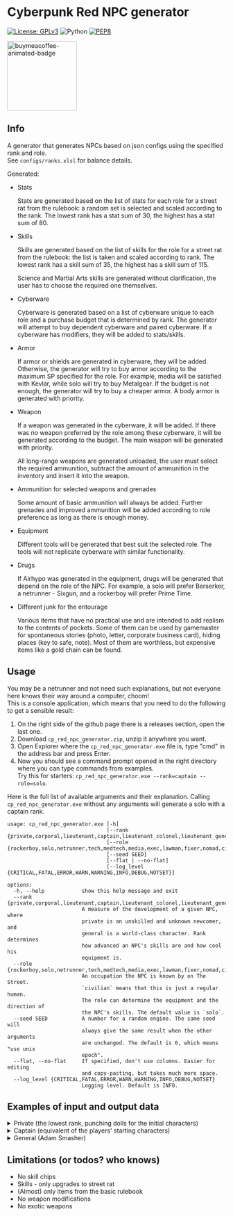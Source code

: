 # Cyberpunk Red NPC generator

[![License: GPLv3](https://img.shields.io/badge/License-GPLv3-blue.svg)](https://www.gnu.org/licenses/gpl-3.0)
![Python](https://img.shields.io/badge/python-3.12-blue.svg)
[![PEP8](https://img.shields.io/badge/code%20style-pep8-orange.svg)](https://www.python.org/dev/peps/pep-0008/)

<a href="https://buymeacoffee.com/n0lavar" target="_blank" title="buymeacoffee">
  <img src="https://iili.io/JIYMmUN.gif"  alt="buymeacoffee-animated-badge" style="width: 160px;">
</a>

## Info

A generator that generates NPCs based on json configs using the specified rank and role.  
See `configs/ranks.xlsl` for balance details.

Generated:

* Stats

  Stats are generated based on the list of stats for each role for a street rat from the rulebook: a random set is
  selected and scaled according to the rank. The lowest rank has a stat sum of 30, the highest has a stat sum of 80.


* Skills

  Skills are generated based on the list of skills for the role for a street rat from the rulebook: the list is taken
  and scaled according to rank. The lowest rank has a skill sum of 35, the highest has a skill sum of 115.

  Science and Martial Arts skills are generated without clarification, the user has to choose the required one
  themselves.


* Cyberware

  Cyberware is generated based on a list of cyberware unique to each role and a purchase budget that is determined by
  rank. The generator will attempt to buy dependent cyberware and paired cyberware. If a cyberware has modifiers, they
  will be added to stats/skills.


* Armor

  If armor or shields are generated in cyberware, they will be added. Otherwise, the generator will try to buy armor
  according to the maximum SP specified for the role. For example, media will be satisfied with Kevlar, while solo will
  try to buy Metalgear. If the budget is not enough, the generator will try to buy a cheaper armor. A body armor is
  generated with priority.


* Weapon

  If a weapon was generated in the cyberware, it will be added. If there was no weapon preferred by the role among these
  cyberware, it will be generated according to the budget. The main weapon will be generated with priority.

  All long-range weapons are generated unloaded, the user must select the required ammunition, subtract the amount of
  ammunition in the inventory and insert it into the weapon.

* Ammunition for selected weapons and grenades

  Some amount of basic ammunition will always be added. Further grenades and improved ammunition will be added according
  to role preference as long as there is enough money.


* Equipment

  Different tools will be generated that best suit the selected role. The tools will not replicate cyberware with
  similar functionality.


* Drugs

  If Airhypo was generated in the equipment, drugs will be generated that depend on the role of the NPC. For example, a
  solo will prefer Berserker, a netrunner - Sixgun, and a rockerboy will prefer Prime Time.


* Different junk for the entourage

  Various items that have no practical use and are intended to add realism to the contents of pockets. Some of them can
  be used by gamemaster for spontaneous stories (photo, letter, corporate business card), hiding places (key to safe,
  note). Most of them are worthless, but expensive items like a gold chain can be found.

## Usage

You may be a netrunner and not need such explanations, but not everyone here knows their way around a computer, choom!  
This is a console application, which means that you need to do the following to get a sensible result:

1. On the right side of the github page there is a releases section, open the last one.
2. Download `cp_red_npc_generator.zip`, unzip it anywhere you want.
3. Open Explorer where the `cp_red_npc_generator.exe` file is, type "cmd" in the address bar and press Enter.
4. Now you should see a command prompt opened in the right directory where you can type commands from examples.  
   Try this for starters: `cp_red_npc_generator.exe --rank=captain --role=solo`.

Here is the full list of available arguments and their explanation. Calling `cp_red_npc_generator.exe` without any
arguments will generate a solo with a captain rank.

```
usage: cp_red_npc_generator.exe [-h] 
                                [--rank {private,corporal,lieutenant,captain,lieutenant_colonel,lieutenant_general,general}]
                                [--role {rockerboy,solo,netrunner,tech,medtech,media,exec,lawman,fixer,nomad,civilian}]
                                [--seed SEED] 
                                [--flat | --no-flat]
                                [--log_level {CRITICAL,FATAL,ERROR,WARN,WARNING,INFO,DEBUG,NOTSET}]

options:
  -h, --help            show this help message and exit
  --rank {private,corporal,lieutenant,captain,lieutenant_colonel,lieutenant_general,general}
                        A measure of the development of a given NPC, where
                        private is an unskilled and unknown newcomer, and
                        general is a world-class character. Rank determines
                        how advanced an NPC's skills are and how cool his
                        equipment is.
  --role {rockerboy,solo,netrunner,tech,medtech,media,exec,lawman,fixer,nomad,civilian}
                        An occupation the NPC is known by on The Street.
                        `civilian` means that this is just a regular human.
                        The role can determine the equipment and the direction of
                        the NPC's skills. The default value is `solo`.
  --seed SEED           A number for a random engine. The same seed will
                        always give the same result when the other arguments
                        are unchanged. The default is 0, which means "use unix
                        epoch".
  --flat, --no-flat     If specified, don't use columns. Easier for editing
                        and copy-pasting, but takes much more space.
  --log_level {CRITICAL,FATAL,ERROR,WARN,WARNING,INFO,DEBUG,NOTSET}
                        Logging level. Default is INFO.
```

## Examples of input and output data

<details>
  <summary>Private (the lowest rank, punching dolls for the initial characters)</summary>
  Input:

  ```
cp_red_npc_generator.exe --rank=private --role=solo
  ```

Output:

  ```
Solo, Private, seed=1718139711
Has items total worth of 252

Health (you can add conditions here):
	HP: 25/25 (Seriously Wounded: 13)

Stats: (stat+modifiers=total)
	[3] INT | [3] REF | [4] DEX | [3] TECH | [3] COOL | [3] WILL | [3] LUCK | [3] MOVE | [3] BODY | [2] EMP

Skills (stat+skill+modifiers=total):
    Education                            Technique                                Social                            Body                                 
        [3+0+0=3] Accounting                 [3+0+0=3] AirVehicleTech                 [3+0+0=3] Bribery                 [4+2+0=6] Athletics              
        [3+0+0=3] AnimalHandling             [3+0+0=3] BasicTech                      [2+2+0=4] Conversation            [4+0+0=4] Contortionist          
        [3+0+0=3] Bureaucracy                [3+0+0=3] Cybertech                      [2+2+0=4] HumanPerception         [4+0+0=4] Dance                  
        [3+0+0=3] Business                   [3+0+0=3] Demolitions                    [3+3+0=6] Interrogation           [3+0+0=3] Endurance              
        [3+0+0=3] Composition                [3+0+0=3] ElectronicsSecurityTech        [3+2+0=5] Persuasion              [3+3+2=8] ResistTortureDrugs     
        [3+0+0=3] Criminology                [3+3+0=6] FirstAid                       [3+0+0=3] PersonalGrooming        [4+2+0=6] Stealth                
        [3+0+0=3] Cryptography               [3+0+0=3] Forgery                        [3+0+0=3] Streetwise          Awareness                            
        [3+0+0=3] Deduction                  [3+0+0=3] LandVehicleTech                [3+0+0=3] Trading                 [3+2+0=5] Concentration          
        [3+2+0=5] Education                  [3+0+0=3] PaintDrawSculpt                [3+0+0=3] WardrobeStyle           [3+0+0=3] ConcealRevealObject    
        [3+0+0=3] Gamble                     [3+0+0=3] Paramedic                  Fighting                              [3+0+0=3] LipReading             
        [3+0+0=3] LibrarySearch              [3+0+0=3] PhotographyFilm                [4+2+0=6] Brawling                [3+3+0=6] Perception             
        [3+2+0=5] LocalExpertYourHome        [3+0+0=3] PickLock                       [4+3+0=7] Evasion                 [3+0+0=3] Tracking               
        [3+3+0=6] Tactics                    [3+0+0=3] PickPocket                     [4+0+0=4] MartialArts         Ranged_Weapon                        
        [3+0+0=3] WildernessSurvival         [3+0+0=3] SeaVehicleTech                 [4+3+0=7] MeleeWeapon             [3+0+0=3] Archery                
        [3+2+0=5] LanguageStreetslang        [3+0+0=3] Weaponstech                    [3+0+0=3] Initiative              [3+3+0=6] Autofire               
        [3+0+0=3] Science                Control                                  Performance                           [3+3+0=6] Handgun                
                                             [3+0+0=3] DriveLandVehicle               [3+0+0=3] Acting                  [3+0+0=3] HeavyWeapons           
                                             [3+0+0=3] PilotAirVehicle                [3+0+0=3] PlayInstrument          [3+3+0=6] ShoulderArms           
                                             [3+0+0=3] PilotSeaVehicle                                                                                   
                                             [3+0+0=3] Riding                                                                                            
    
Cyberware:
    Internal Cyberware [1/7]     
        Toxin Binders [100eb]    
    
Armor:                                          Ranged weapons:                                                                                
    Body: Leathers [20eb (everyday), SP=4/4]        GunMart "Home Defender" (Shotgun) [100eb (premium), poor, Damage=5d6, ROF=1, Mag=/4 ()]    
                                                Melee weapons:                                                                                 
                                                    Boxing [Damage=1d6, ROF=1]                                                                 

Inventory:
    Ammo                                    Equipment / Drugs                             Junk                                                  
        [24] Slugs (Basic) [1eb (cheap)]        [1] Personal CarePak [20eb (everyday)]        [50] Eddies [1eb (cheap)]                         
                                                                                              [1] Memory Chip (Personal Data) [10eb (cheap)]    
                                                                                              [1] Drink Umbrella                                
                                                                                              [1] Rock                                          
                                                                                              [1] Poker Chip                                    
                                                                                              [1] Pack of matches                               
                                                                                              [1] Class Schedule for Night City University      
                                                                                              [1] Stress Ball                                   
  ```

</details>

<details>
  <summary>Captain (equivalent of the players' starting characters)</summary>
  Input:

  ```
cp_red_npc_generator.exe --rank=captain --role=solo
  ```

Output:

  ```
Solo, Captain, seed=1718139817
Has items total worth of 1902

Health (you can add conditions here):
	HP: 45/45 (Seriously Wounded: 23)

Stats: (stat+modifiers=total)
	[6] INT | [7] REF | [7] DEX | [3] TECH | [8] COOL | [6] WILL | [5] LUCK | [5] MOVE | [6] BODY | [4] EMP

Skills (stat+skill+modifiers=total):
    Education                            Technique                                Social                            Body                                 
        [6+0+0=6] Accounting                 [3+0+0=3] AirVehicleTech                 [8+0+0=8] Bribery                 [7+2+0=9] Athletics              
        [6+0+0=6] AnimalHandling             [3+0+0=3] BasicTech                      [4+2+0=6] Conversation            [7+0+0=7] Contortionist          
        [6+0+0=6] Bureaucracy                [3+0+0=3] Cybertech                      [4+2+0=6] HumanPerception         [7+0+0=7] Dance                  
        [6+0+0=6] Business                   [3+0+0=3] Demolitions                    [8+6+0=14] Interrogation          [6+0+0=6] Endurance              
        [6+0+0=6] Composition                [3+0+0=3] ElectronicsSecurityTech        [8+2+0=10] Persuasion             [6+6+2=14] ResistTortureDrugs    
        [6+0+0=6] Criminology                [3+6+0=9] FirstAid                       [8+0+0=8] PersonalGrooming        [7+2+0=9] Stealth                
        [6+0+0=6] Cryptography               [3+0+0=3] Forgery                        [8+0+0=8] Streetwise          Awareness                            
        [6+0+0=6] Deduction                  [3+0+0=3] LandVehicleTech                [8+0+0=8] Trading                 [6+2+0=8] Concentration          
        [6+2+0=8] Education                  [3+0+0=3] PaintDrawSculpt                [8+0+0=8] WardrobeStyle           [6+0+0=6] ConcealRevealObject    
        [6+0+0=6] Gamble                     [3+0+0=3] Paramedic                  Fighting                              [6+0+0=6] LipReading             
        [6+0+0=6] LibrarySearch              [3+0+0=3] PhotographyFilm                [7+2+0=9] Brawling                [6+6+0=12] Perception            
        [6+2+0=8] LocalExpertYourHome        [3+0+0=3] PickLock                       [7+6+0=13] Evasion                [6+0+0=6] Tracking               
        [6+6+0=12] Tactics                   [3+0+0=3] PickPocket                     [7+0+0=7] MartialArts         Ranged_Weapon                        
        [6+0+0=6] WildernessSurvival         [3+0+0=3] SeaVehicleTech                 [7+6+0=13] MeleeWeapon            [7+0+0=7] Archery                
        [6+2+0=8] LanguageStreetslang        [3+0+0=3] Weaponstech                    [7+0+0=7] Initiative              [7+6+0=13] Autofire              
        [6+0+0=6] Science                Control                                  Performance                           [7+6+0=13] Handgun               
                                             [7+0+0=7] DriveLandVehicle               [8+0+0=8] Acting                  [7+0+0=7] HeavyWeapons           
                                             [7+0+0=7] PilotAirVehicle                [3+0+0=3] PlayInstrument          [7+6+0=13] ShoulderArms          
                                             [7+0+0=7] PilotSeaVehicle                                                                                   
                                             [7+0+0=7] Riding                                                                                            
    
Cyberware:
    Auditory System [1/1]                 Internal Cyberware [1/7]     Shoulders [1/2]           
        Cyberaudio Suite [500eb] [2/3]        Toxin Binders [100eb]        Big Knucks [100eb]    
            Radio Communicator [100eb]                                                           
            Level Damper [100eb]                                                                 
    
Armor:                                                   Ranged weapons:                                                                                                  
    Head: Light Armorjack [100eb (premium), SP=11/11]        Chadran Arms "Jungle Reaper" (Assault Rifle) [500eb (expensive), standard, Damage=5d6, ROF=1, Mag=/25 ()]    
    Body: Light Armorjack [100eb (premium), SP=11/11]    Melee weapons:                                                                                                   
                                                             Big Knucks [100eb (premium), Damage=2d6, ROF=2]                                                              
                                                             Boxing [Damage=2d6, ROF=1]                                                                                   

Inventory:
    Ammo                                               Equipment / Drugs                                     Junk                                                                        
        [1] Grenades (Incendiary) [100eb (premium)]        [1] Anti-Smog Breathing Mask [20eb (everyday)]        [477] Eddies [1eb (cheap)]                                              
        [50] Bullets (Basic) [1eb (cheap)]                 [1] Flashlight [20eb (everyday)]                      [1] Autographed Photograph of Night City Celebrity [20eb (everyday)]    
                                                           [1] Personal CarePak [20eb (everyday)]                [1] Pipe [20eb (everyday)]                                              
                                                                                                                 [1] Rock                                                                
                                                                                                                 [1] Napkin from nightclub with a phone number on it                     
  ```

</details>

<details>
  <summary>General (Adam Smasher)</summary>
  Input:

  ```
cp_red_npc_generator.exe --rank=general --role=solo
  ```

Output:

  ```
Solo, General, seed=1718139863
Has items total worth of 22842

Health (you can add conditions here):
	HP: 50/50 (Seriously Wounded: 25)

Stats: (stat+modifiers=total)
	[8] INT | [8-4=4] REF | [8-4=4] DEX | [7] TECH | [8] COOL | [8] WILL | [8] LUCK | [8-4=4] MOVE | [8+2=10] BODY | [0] EMP

Skills (stat+skill+modifiers=total):
    Education                             Technique                                Social                            Body                                 
        [8+0+0=8] Accounting                  [7+0+0=7] AirVehicleTech                 [8+0+0=8] Bribery                 [4+3+0=7] Athletics              
        [8+0+0=8] AnimalHandling              [7+0+0=7] BasicTech                      [0+3+0=3] Conversation            [4+0+0=4] Contortionist          
        [8+0+0=8] Bureaucracy                 [7+0+0=7] Cybertech                      [0+3+0=3] HumanPerception         [4+0+0=4] Dance                  
        [8+0+0=8] Business                    [7+0+0=7] Demolitions                    [8+8+0=16] Interrogation          [8+0+0=8] Endurance              
        [8+0+0=8] Composition                 [7+0+0=7] ElectronicsSecurityTech        [8+3+0=11] Persuasion             [8+8+2=18] ResistTortureDrugs    
        [8+0+0=8] Criminology                 [7+8+0=15] FirstAid                      [8+0+0=8] PersonalGrooming        [4+3+0=7] Stealth                
        [8+0+0=8] Cryptography                [7+0+0=7] Forgery                        [8+0+0=8] Streetwise          Awareness                            
        [8+0+0=8] Deduction                   [7+0+0=7] LandVehicleTech                [8+0+0=8] Trading                 [8+3+0=11] Concentration         
        [8+3+0=11] Education                  [7+0+0=7] PaintDrawSculpt                [8+0+0=8] WardrobeStyle           [8+0+0=8] ConcealRevealObject    
        [8+0+0=8] Gamble                      [7+0+0=7] Paramedic                  Fighting                              [8+0+0=8] LipReading             
        [8+0+0=8] LibrarySearch               [7+0+0=7] PhotographyFilm                [4+3+0=7] Brawling                [8+8+0=16] Perception            
        [8+3+0=11] LocalExpertYourHome        [7+0+0=7] PickLock                       [4+8+0=12] Evasion                [8+0+0=8] Tracking               
        [8+8+0=16] Tactics                    [7+0+0=7] PickPocket                     [4+0+0=4] MartialArts         Ranged_Weapon                        
        [8+0+0=8] WildernessSurvival          [7+0+0=7] SeaVehicleTech                 [4+8+0=12] MeleeWeapon            [4+0+0=4] Archery                
        [8+3+0=11] LanguageStreetslang        [7+0+0=7] Weaponstech                    [4+0+3=7] Initiative              [4+8+0=12] Autofire              
        [8+0+0=8] Science                 Control                                  Performance                           [4+8+0=12] Handgun               
                                              [4+0+0=4] DriveLandVehicle               [8+0+0=8] Acting                  [4+0+0=4] HeavyWeapons           
                                              [4+0+0=4] PilotAirVehicle                [7+0+0=7] PlayInstrument          [4+8+0=12] ShoulderArms          
                                              [4+0+0=4] PilotSeaVehicle                                                                                   
                                              [4+0+0=4] Riding                                                                                            
    
Cyberware:
    Shoulders [2/2]                              Internal Cyberware [5/7]                     Auditory System [1/1]                 
        Cyberarm [500eb] [4/4]                       Grafted Muscle and Bone Lace [1000eb]        Cyberaudio Suite [500eb] [3/3]    
            Popup Ranged Weapon (SMG) [500eb]        Enhanced Antibodies [500eb]                      Radio Communicator [100eb]    
            Popup Grenade Launcher [500eb]           Radar / Sonar Implant [1000eb]                   Radar Detector [500eb]        
        Cyberarm [500eb] [4/4]                       Toxin Binders [100eb]                            Level Damper [100eb]          
            Popup Shield [500eb]                     Independent Air Supply [1000eb]          Hips [2/2]                            
            Big Knucks [100eb]                   Eye Sockets [2/2]                                Cyberleg [100eb] [2/3]            
    Neuralware [1/1]                                 Cybereye [100eb] [1/3]                           Jump Booster [500eb]          
        Neural Link [500eb] [1/5]                        Anti-Dazzle [100eb]                      Cyberleg [100eb] [2/3]            
            Sandevistan [500eb]                      Cybereye [100eb] [1/3]                           Jump Booster [500eb]          
    Fashionware [1/7]                                    Anti-Dazzle [100eb]                                                        
        Biomonitor [100eb]                                                                                                          
    
Armor:                                             Ranged weapons:                                                                                   
    Head: Metalgear [5000eb (luxury), SP=18/18]        Popup Grenade Launcher [500eb (expensive), Damage=6d6, ROF=1, Mag=/2 ()]                      
    Body: Metalgear [5000eb (luxury), SP=18/18]        Militech "Viper" (Heavy SMG) [500eb (expensive), excellent, Damage=3d6, ROF=1, Mag=/40 ()]    
    Popup Shield [500eb (expensive), SP=10/10]         Popup Ranged Weapon (SMG) [500eb (expensive), Damage=2d6, ROF=1, Mag=/30 ()]                  
                                                   Melee weapons:                                                                                    
                                                       Big Knucks [100eb (premium), Damage=2d6, ROF=2]                                               
                                                       Boxing [Damage=3d6, ROF=1]                                                                    

Inventory:
    Ammo                                                   Equipment / Drugs                             Junk                                     
        [2] Grenades (Armor-Piercing) [100eb (premium)]        [2] Berserker [100eb (premium)]               [2725] Eddies [1eb (cheap)]          
        [2] Grenades (Flashbang) [100eb (premium)]             [2] Timewarp [100eb (premium)]                [1] Hygiene Bag [10eb (cheap)]       
        [80] Bullets (Basic) [1eb (cheap)]                     [2] Black Lace [50eb (costly)]                [1] Area Streetmap [10eb (cheap)]    
                                                               [1] Handcuffs [50eb (costly)]                 [1] Vape-Pen [10eb (cheap)]          
                                                               [1] Airhypo [50eb (costly)]                   [1] Zip Ties                         
                                                               [1] Flashlight [20eb (everyday)]                                                   
                                                               [1] Personal CarePak [20eb (everyday)]                                             
                                                               [1] Synthcoke [20eb (everyday)]                                                    
  ```

</details>

## Limitations (or todos? who knows)

* No skill chips
* Skills - only upgrades to street rat
* (Almost) only items from the basic rulebook
* No weapon modifications
* No exotic weapons
